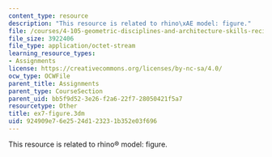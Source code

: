```yaml
---
content_type: resource
description: "This resource is related to rhino\xAE model: figure."
file: /courses/4-105-geometric-disciplines-and-architecture-skills-reciprocal-methodologies-fall-2012/924909e76e2524d123231b352e03f696_ex7-figure.3dm
file_size: 3922406
file_type: application/octet-stream
learning_resource_types:
- Assignments
license: https://creativecommons.org/licenses/by-nc-sa/4.0/
ocw_type: OCWFile
parent_title: Assignments
parent_type: CourseSection
parent_uid: bb5f9d52-3e26-f2a6-22f7-28050421f5a7
resourcetype: Other
title: ex7-figure.3dm
uid: 924909e7-6e25-24d1-2323-1b352e03f696
---
```

This resource is related to rhino® model: figure.